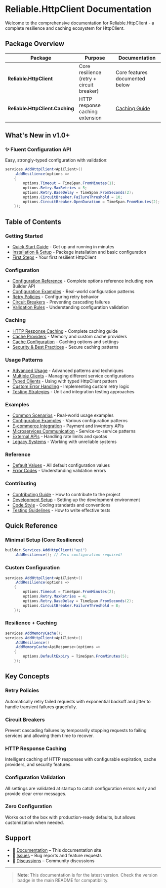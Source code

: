 # Reliable.HttpClient Documentation

Welcome to the comprehensive documentation for Reliable.HttpClient - a complete resilience and caching ecosystem for HttpClient.

## Package Overview

| Package | Purpose | Documentation |
|---------|---------|---------------|
| **Reliable.HttpClient** | Core resilience (retry + circuit breaker) | Core features documented below |
| **Reliable.HttpClient.Caching** | HTTP response caching extension | [Caching Guide](caching.md) |

## What's New in v1.0+

### ✨ Fluent Configuration API

Easy, strongly-typed configuration with validation:

```csharp
services.AddHttpClient<ApiClient>()
    .AddResilience(options =>
    {
        options.Timeout = TimeSpan.FromMinutes(1);
        options.Retry.MaxRetries = 5;
        options.Retry.BaseDelay = TimeSpan.FromSeconds(2);
        options.CircuitBreaker.FailureThreshold = 10;
        options.CircuitBreaker.OpenDuration = TimeSpan.FromMinutes(2);
    });
```

## Table of Contents

### Getting Started

- [Quick Start Guide](getting-started.md) - Get up and running in minutes
- [Installation & Setup](getting-started.md#installation) - Package installation and basic configuration
- [First Steps](getting-started.md#basic-setup) - Your first resilient HttpClient

### Configuration

- [Configuration Reference](configuration.md) - Complete options reference including new Builder API
- [Configuration Examples](examples/configuration-examples.md) - Real-world configuration patterns
- [Retry Policies](configuration.md#retry-configuration) - Configuring retry behavior
- [Circuit Breakers](configuration.md#circuit-breaker-configuration) - Preventing cascading failures
- [Validation Rules](configuration.md#validation) - Understanding configuration validation

### Caching

- [HTTP Response Caching](caching.md) - Complete caching guide
- [Cache Providers](caching.md#cache-providers) - Memory and custom cache providers
- [Cache Configuration](caching.md#configuration-options) - Caching options and settings
- [Security & Best Practices](caching.md#security-considerations) - Secure caching patterns

### Usage Patterns

- [Advanced Usage](advanced-usage.md) - Advanced patterns and techniques
- [Multiple Clients](advanced-usage.md#multiple-named-httpclients) - Managing different service configurations
- [Typed Clients](advanced-usage.md#typed-httpclients) - Using with typed HttpClient pattern
- [Custom Error Handling](advanced-usage.md#custom-error-handling) - Implementing custom retry logic
- [Testing Strategies](advanced-usage.md#testing-with-resilience) - Unit and integration testing approaches

### Examples

- [Common Scenarios](examples/common-scenarios.md) - Real-world usage examples
- [Configuration Examples](examples/configuration-examples.md) - Various configuration patterns
- [E-commerce Integration](examples/common-scenarios.md#scenario-1-e-commerce-api-integration) - Payment and inventory APIs
- [Microservices Communication](examples/common-scenarios.md#scenario-2-microservices-communication) - Service-to-service patterns
- [External APIs](examples/common-scenarios.md#scenario-3-external-api-with-rate-limiting) - Handling rate limits and quotas
- [Legacy Systems](examples/common-scenarios.md#scenario-4-legacy-system-integration) - Working with unreliable systems

### Reference

- [Default Values](configuration.md#overview) - All default configuration values
- [Error Codes](configuration.md#validation) - Understanding validation errors

### Contributing

- [Contributing Guide](../CONTRIBUTING.md) - How to contribute to the project
- [Development Setup](../CONTRIBUTING.md#getting-started) - Setting up the development environment
- [Code Style](../CONTRIBUTING.md#code-style) - Coding standards and conventions
- [Testing Guidelines](../CONTRIBUTING.md#writing-tests) - How to write effective tests

## Quick Reference

### Minimal Setup (Core Resilience)

```csharp
builder.Services.AddHttpClient("api")
    .AddResilience(); // Zero configuration required!
```

### Custom Configuration

```csharp
services.AddHttpClient<ApiClient>()
    .AddResilience(options =>
    {
        options.Timeout = TimeSpan.FromMinutes(2);
        options.Retry.MaxRetries = 4;
        options.Retry.BaseDelay = TimeSpan.FromSeconds(2);
        options.CircuitBreaker.FailureThreshold = 8;
    });
```

### Resilience + Caching

```csharp
services.AddMemoryCache();
services.AddHttpClient<ApiClient>()
    .AddResilience()
    .AddMemoryCache<ApiResponse>(options =>
    {
        options.DefaultExpiry = TimeSpan.FromMinutes(5);
    });
```

## Key Concepts

### Retry Policies

Automatically retry failed requests with exponential backoff and jitter to handle transient failures gracefully.

### Circuit Breakers

Prevent cascading failures by temporarily stopping requests to failing services and allowing them time to recover.

### HTTP Response Caching

Intelligent caching of HTTP responses with configurable expiration, cache providers, and security features.

### Configuration Validation

All settings are validated at startup to catch configuration errors early and provide clear error messages.

### Zero Configuration

Works out of the box with production-ready defaults, but allows customization when needed.

## Support

- 📖 [Documentation](README.md) – This documentation site
- 🐛 [Issues](https://github.com/akrisanov/Reliable.HttpClient/issues) – Bug reports and feature requests
- 💬 [Discussions](https://github.com/akrisanov/Reliable.HttpClient/discussions) – Community discussions

---

> **Note**: This documentation is for the latest version. Check the version badge in the main README for compatibility.
